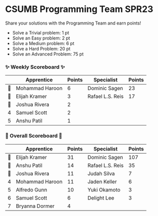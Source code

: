 # CSUMB Programming Team SPR23

Share your solutions with the Programming Team and earn points!

- Solve a Trivial problem: 1 pt
- Solve an Easy problem: 2 pt
- Solve a Medium problem: 6 pt
- Solve a Hard Problem: 20 pt
- Solve an Advanced Problem: 75 pt

### ✨ Weekly Scoreboard ✨
| |Apprentice|Points|Specialist|Points|
|-------|-------|-------|-------|-------|
|🥇|Mohammad Haroon|6|Dominic Sagen|23|
|🥈|Elijah Kramer|3|Rafael L.S. Reis|17|
|🥉|Joshua Rivera|2| | |
|4|Samuel Scott|2| | |
|5|Anshu Patil|1| | |

### 🏁 Overall Scoreboard 🏁
| |Apprentice|Points|Specialist|Points|
|-------|-------|-------|-------|-------|
|🥇|Elijah Kramer|31|Dominic Sagen|107|
|🥈|Anshu Patil|14|Rafael L.S. Reis|35|
|🥉|Joshua Rivera|11|Judah Silva|7|
|4|Mohammad Haroon|11|Jaden Keller|6|
|5|Alfredo Gunn|10|Yuki Okamoto|3|
|6|Samuel Scott|6|Delight Lee|3|
|7|Bryanna Dormer|4| | |
